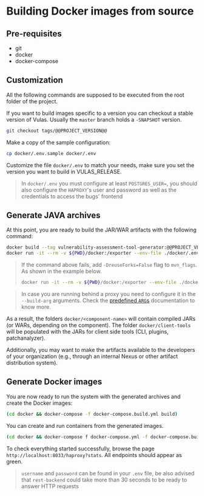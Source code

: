 # Building Docker images from source

## Pre-requisites

- git
- docker
- docker-compose

## Customization

All the following commands are supposed to be executed from the root folder of the project.

If you want to build images specific to a version you can checkout a stable version of Vulas. Usually the `master` branch holds a `-SNAPSHOT` version.

```sh
git checkout tags/@@PROJECT_VERSION@@
```

Make a copy of the sample configuration:

```sh
cp docker/.env.sample docker/.env
```

Customize the file `docker/.env` to match your needs, make sure you set the version you want to build in VULAS_RELEASE.

> In `docker/.env` you must configure at least `POSTGRES_USER=`, you should also configure the `HAPROXY`'s user and password as well as the credentials to access the bugs' frontend

## Generate JAVA archives

At this point, you are ready to build the JAR/WAR artifacts with the following command:

```sh
docker build --tag vulnerability-assessment-tool-generator:@@PROJECT_VERSION@@ -f docker/Dockerfile .
docker run -it --rm -v ${PWD}/docker:/exporter --env-file ./docker/.env -e mvn_flags=-DskipTests vulnerability-assessment-tool-generator:@@PROJECT_VERSION@@
```

> If the command above fails, add `-DreuseForks=False` flag to `mvn_flags`. As shown in the example below.
>
> ```sh
> docker run -it --rm -v ${PWD}/docker:/exporter --env-file ./docker/.env -e mvn_flags='-DskipTests -DreuseForks=False' vulnerability-assessment-tool-generator:@@PROJECT_VERSION@@
> ```

> In case you are running behind a proxy you need to configure it in the `--build-arg` arguments. Check the [predefined `ARG`s](https://docs.docker.com/engine/reference/builder/#predefined-args) documentation to know more.

As a result, the folders `docker/<component-name>` will contain compiled JARs (or WARs, depending on the component). The folder `docker/client-tools` will be populated with the JARs for client side tools (CLI, plugins, patchanalyzer).

Additionally, you may want to make the artifacts available to the developers of your organization (e.g., through an internal Nexus or other artifact distribution system).

## Generate Docker images

You are now ready to run the system with the generated archives and create the Docker images:

```sh
(cd docker && docker-compose -f docker-compose.build.yml build)
```

You can create and run containers from the generated images.

```sh
(cd docker && docker-compose f docker-compose.yml -f docker-compose.build.yml up -d)
```

To check everything started successfully, browse the page `http://localhost:8033/haproxy?stats`. All endpoints should appear as green.

> `username` and `password` can be found in your `.env` file, be also advised that `rest-backend` could take more than 30 seconds to be ready to answer HTTP requests

